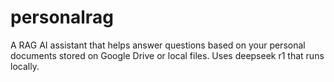 # personalrag
A RAG AI assistant that helps answer questions based on your personal documents stored on Google Drive or local files. Uses deepseek r1 that runs locally.
